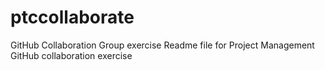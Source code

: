 # ptccollaborate
GitHub Collaboration Group exercise
Readme file for Project Management GitHub collaboration exercise
